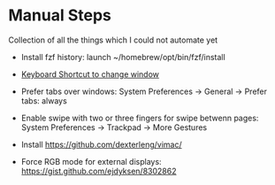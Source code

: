 # Manual Steps

Collection of all the things which I could not automate yet

* Install  fzf history: launch ~/homebrew/opt/bin/fzf/install
* [Keyboard Shortcut to change window](https://superuser.com/questions/299241/in-mac-os-what-is-the-keyboard-shortcut-to-switch-between-windows-of-the-same-a)

* Prefer tabs over windows: System Preferences -> General -> Prefer tabs: always

* Enable swipe with two or three fingers for swipe betwenn pages: System Preferences -> Trackpad -> More Gestures

* Install https://github.com/dexterleng/vimac/

* Force RGB mode for external displays: https://gist.github.com/ejdyksen/8302862
